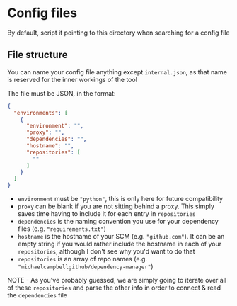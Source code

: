 # Config files

By default, script it pointing to this directory when searching for a config file

## File structure

You can name your config file anything except `internal.json`, as that name is reserved for the inner workings of the tool

The file must be JSON, in the format:
```JSON
{
  "environments": [
    {
      "environment": "",
      "proxy": "",
      "dependencies": "",
      "hostname": "",
      "repositories": [
        ""
      ]
    }
  ]
}
```
* `environment` must be `"python"`, this is only here for future compatibility
* `proxy` can be blank if you are not sitting behind a proxy. This simply saves time having to include it for each entry in `repositories`
* `dependencies` is the naming convention you use for your dependency files (e.g. `"requirements.txt"`) 
* `hostname` is the hostname of your SCM (e.g. `"github.com"`). It can be an empty string if you would rather include the hostname in each of your `repositories`, although I don't see why you'd want to do that
* `repositories` is an array of repo names (e.g. `"michaelcampbellgithub/dependency-manager"`)

NOTE - As you've probably guessed, we are simply going to iterate over all of these `repositories` and parse the other info in order to connect & read the `dependencies` file
